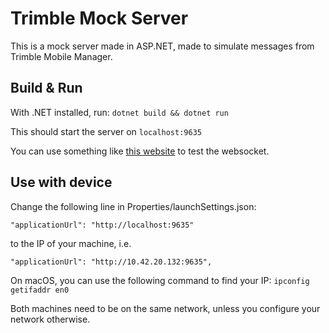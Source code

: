 # Trimble Mock Server

This is a mock server made in ASP.NET, made to simulate messages from Trimble Mobile Manager.

## Build & Run
With .NET installed, run:
```dotnet build && dotnet run```

This should start the server on `localhost:9635`

You can use something like [this website](https://piehost.com/websocket-tester) to test the websocket.

## Use with device

Change the following line in Properties/launchSettings.json:

`"applicationUrl": "http://localhost:9635"`

to the IP of your machine, i.e.

`"applicationUrl": "http://10.42.20.132:9635",`

On macOS, you can use the following command to find your IP: `ipconfig getifaddr en0`

Both machines need to be on the same network, unless you configure your network otherwise.
